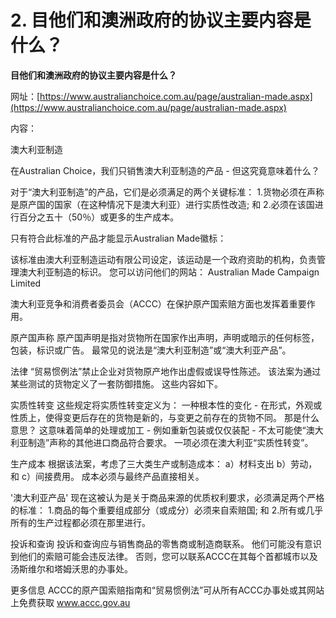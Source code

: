 # 2. 目他们和澳洲政府的协议主要内容是什么？

**目他们和澳洲政府的协议主要内容是什么？**


网址：[https://www.australianchoice.com.au/page/australian-made.aspx](https://www.australianchoice.com.au/page/australian-made.aspx)

内容：

澳大利亚制造

在Australian Choice，我们只销售澳大利亚制造的产品 - 但这究竟意味着什么？

对于“澳大利亚制造”的产品，它们是必须满足的两个关键标准：
1.货物必须在声称是原产国的国家（在这种情况下是澳大利亚）进行实质性改造; 和
2.必须在该国进行百分之五十（50％）或更多的生产成本。

只有符合此标准的产品才能显示Australian Made徽标：

该标准由澳大利亚制造运动有限公司设定，该运动是一个政府资助的机构，负责管理澳大利亚制造的标识。
您可以访问他们的网站： Australian Made Campaign Limited


澳大利亚竞争和消费者委员会（ACCC）在保护原产国索赔方面也发挥着重要作用。

原产国声称
原产国声明是指对货物所在国家作出声明，声明或暗示的任何标签，包装，标识或广告。
最常见的说法是“澳大利亚制造”或“澳大利亚产品”。

法律
“贸易惯例法”禁止企业对货物原产地作出虚假或误导性陈述。
该法案为通过某些测试的货物定义了一套防御措施。 这些内容如下。


实质性转变
这些规定将实质性转变定义为：
一种根本性的变化 - 在形式，外观或性质上，使得变更后存在的货物是新的，与变更之前存在的货物不同。
那是什么意思？
这意味着简单的处理或加工 - 例如重新包装或仅仅装配 - 不太可能使“澳大利亚制造”声称的其他进口商品符合要求。
一项必须在澳大利亚“实质性转变”。

生产成本
根据该法案，考虑了三大类生产或制造成本：
a）材料支出
b）劳动，和
c）间接费用。
成本必须与最终产品直接相关。

'澳大利亚产品'
现在这被认为是关于商品来源的优质权利要求，必须满足两个严格的标准：
1.商品的每个重要组成部分（或成分）必须来自索赔国; 和
2.所有或几乎所有的生产过程都必须在那里进行。

投诉和查询
投诉和查询应与销售商品的零售商或制造商联系。 他们可能没有意识到他们的索赔可能会违反法律。
否则，您可以联系ACCC在其每个首都城市以及汤斯维尔和塔姆沃思的办事处。

更多信息
ACCC的原产国索赔指南和“贸易惯例法”可从所有ACCC办事处或其网站上免费获取
www.accc.gov.au 